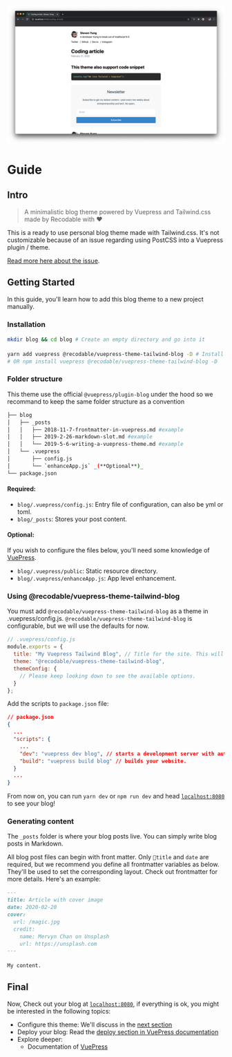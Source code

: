 ![Example](./example.png)

# Guide

## Intro

> A minimalistic blog theme powered by Vuepress and Tailwind.css made by Recodable with :heart:

This is a ready to use personal blog theme made with Tailwind.css. It's not customizable because of an issue regarding using PostCSS into a Vuepress plugin / theme.

[Read more here about the issue](https://github.com/vuejs/vuepress/issues/2155).

## Getting Started

In this guide, you'll learn how to add this blog theme to a new project manually.

### Installation

```bash
mkdir blog && cd blog # Create an empty directory and go into it

yarn add vuepress @recodable/vuepress-theme-tailwind-blog -D # Install the dependencies
# OR npm install vuepress @recodable/vuepress-theme-tailwind-blog -D
```

### Folder structure

This theme use the official `@vuepress/plugin-blog` under the hood so we recommand to keep the same folder structure as a convention

```bash
├── blog
│   ├── _posts
│   │   ├── 2018-11-7-frontmatter-in-vuepress.md #example
│   │   ├── 2019-2-26-markdown-slot.md #example
│   │   └── 2019-5-6-writing-a-vuepress-theme.md #example
│   └── .vuepress
│       ├── config.js
│       └── `enhanceApp.js` _(**Optional**)_
└── package.json
```

#### Required:

- `blog/.vuepress/config.js`: Entry file of configuration, can also be yml or toml.
- `blog/_posts`: Stores your post content.

#### Optional:

If you wish to configure the files below, you'll need some knowledge of [VuePress](https://vuepress.vuejs.org/).

- `blog/.vuepress/public`: Static resource directory.
- `blog/.vuepress/enhanceApp.js`: App level enhancement.

### Using @recodable/vuepress-theme-tailwind-blog

You must add `@recodable/vuepress-theme-tailwind-blog` as a theme in .vuepress/config.js. `@recodable/vuepress-theme-tailwind-blog` is configurable, but we will use the defaults for now.

```js
// .vuepress/config.js
module.exports = {
  title: "My Vuepress Tailwind Blog", // Title for the site. This will be displayed in the navbar.
  theme: "@recodable/vuepress-theme-tailwind-blog",
  themeConfig: {
    // Please keep looking down to see the available options.
  }
};
```

Add the scripts to `package.json` file:

```json
// package.json
{
  ...
  "scripts": {
    ...
    "dev": "vuepress dev blog", // starts a development server with automatic reload.
    "build": "vuepress build blog" // builds your website.
  }
  ...
}
```

From now on, you can run `yarn dev` or `npm run dev` and head [`localhost:8080`](http://localhost:8080) to see your blog!

### Generating content

The `_posts` folder is where your blog posts live. You can simply write blog posts in Markdown.

All blog post files can begin with front matter. Only `title` and `date` are required, but we recommend you define all frontmatter variables as below. They'll be used to set the corresponding layout. Check out frontmatter for more details. Here's an example:

```markdown
---
title: Article with cover image
date: 2020-02-20
cover:
  url: /magic.jpg
  credit:
    name: Mervyn Chan on Unsplash
    url: https://unsplash.com
---

My content.
```

## Final

Now, Check out your blog at [`localhost:8080`](http://localhost:8080), if everything is ok, you might be interested in the following topics:

- Configure this theme: We'll discuss in the [next section](/config)
- Deploy your blog: Read the [deploy section in VuePress documentation](https://vuepress.vuejs.org/guide/deploy.html)
- Explore deeper:
  - Documentation of [VuePress](https://vuepress.vuejs.org/)
